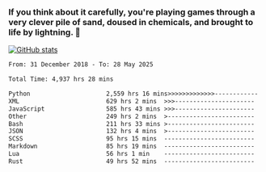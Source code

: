 ### If you think about it carefully, you're playing games through a very clever pile of sand, doused in chemicals, and brought to life by lightning.  👋


[![GitHub stats](https://github-readme-stats.vercel.app/api?username=XenophonLXH&show_icons=true&theme=codeSTACKr)](https://github.com/anuraghazra/github-readme-stats)


<!--START_SECTION:waka-->

```txt
From: 31 December 2018 - To: 28 May 2025

Total Time: 4,937 hrs 28 mins

Python                     2,559 hrs 16 mins>>>>>>>>>>>>>------------   51.84 %
XML                        629 hrs 2 mins  >>>----------------------   12.74 %
JavaScript                 585 hrs 43 mins >>>----------------------   11.86 %
Other                      249 hrs 2 mins  >------------------------   05.04 %
Bash                       211 hrs 33 mins >------------------------   04.29 %
JSON                       132 hrs 4 mins  >------------------------   02.68 %
SCSS                       95 hrs 15 mins  -------------------------   01.93 %
Markdown                   85 hrs 19 mins  -------------------------   01.73 %
Lua                        56 hrs 1 min    -------------------------   01.13 %
Rust                       49 hrs 52 mins  -------------------------   01.01 %
```

<!--END_SECTION:waka-->
